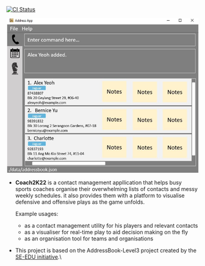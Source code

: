 [![CI Status](https://github.com/se-edu/addressbook-level3/workflows/Java%20CI/badge.svg)](https://github.com/AY2122S2-CS2103T-W14-2/tp)

![Ui](docs/images/Ui.png)

* **Coach2K22** is a contact management appllication that helps busy sports coaches organise their overwhelming lists of contacts and messy weekly schedules. it also provides them with a platform to visualise defensive and offensive plays as the game unfolds.<br>

  Example usages:
  * as a contact management utility for his players and relevant contacts
  * as a visualiser for real-time play to aid decision making on the fly
  * as an organisation tool for teams and organisations

* This project is based on the AddressBook-Level3 project created by the [SE-EDU initiative](https://se-education.org).\

